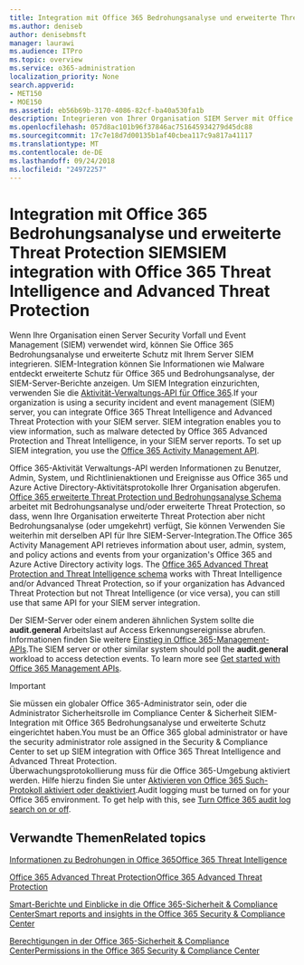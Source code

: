 ```yaml
---
title: Integration mit Office 365 Bedrohungsanalyse und erweiterte Threat Protection SIEM
ms.author: deniseb
author: denisebmsft
manager: laurawi
ms.audience: ITPro
ms.topic: overview
ms.service: o365-administration
localization_priority: None
search.appverid:
- MET150
- MOE150
ms.assetid: eb56b69b-3170-4086-82cf-ba40a530fa1b
description: Integrieren von Ihrer Organisation SIEM Server mit Office 365 Bedrohungsanalyse und erweiterte Schutz mit Office 365-Aktivität Verwaltungs-API.
ms.openlocfilehash: 057d8ac101b96f37846ac751645934279d45dc88
ms.sourcegitcommit: 17c7e18d7d00135b1af40cbea117c9a817a41117
ms.translationtype: MT
ms.contentlocale: de-DE
ms.lasthandoff: 09/24/2018
ms.locfileid: "24972257"
---
```

# <a name="siem-integration-with-office-365-threat-intelligence-and-advanced-threat-protection"></a><span data-ttu-id="2fdd0-103">Integration mit Office 365 Bedrohungsanalyse und erweiterte Threat Protection SIEM</span><span class="sxs-lookup"><span data-stu-id="2fdd0-103">SIEM integration with Office 365 Threat Intelligence and Advanced Threat Protection</span></span>

<span data-ttu-id="2fdd0-p101">Wenn Ihre Organisation einen Server Security Vorfall und Event Management (SIEM) verwendet wird, können Sie Office 365 Bedrohungsanalyse und erweiterte Schutz mit Ihrem Server SIEM integrieren. SIEM-Integration können Sie Informationen wie Malware entdeckt erweiterte Schutz für Office 365 und Bedrohungsanalyse, der SIEM-Server-Berichte anzeigen. Um SIEM Integration einzurichten, verwenden Sie die [Aktivität-Verwaltungs-API für Office 365](https://docs.microsoft.com/office/office-365-management-api/office-365-management-activity-api-reference).</span><span class="sxs-lookup"><span data-stu-id="2fdd0-p101">If your organization is using a security incident and event management (SIEM) server, you can integrate Office 365 Threat Intelligence and Advanced Threat Protection with your SIEM server. SIEM integration enables you to view information, such as malware detected by Office 365 Advanced Protection and Threat Intelligence, in your SIEM server reports. To set up SIEM integration, you use the [Office 365 Activity Management API](https://docs.microsoft.com/office/office-365-management-api/office-365-management-activity-api-reference).</span></span> 

<span data-ttu-id="2fdd0-p102">Office 365-Aktivität Verwaltungs-API werden Informationen zu Benutzer, Admin, System, und Richtlinienaktionen und Ereignisse aus Office 365 und Azure Active Directory-Aktivitätsprotokolle Ihrer Organisation abgerufen. [Office 365 erweiterte Threat Protection und Bedrohungsanalyse Schema](https://docs.microsoft.com/office/office-365-management-api/office-365-management-activity-api-schema#office-365-advanced-threat-protection-and-threat-intelligence-schema) arbeitet mit Bedrohungsanalyse und/oder erweiterte Threat Protection, so dass, wenn Ihre Organisation erweiterte Threat Protection aber nicht Bedrohungsanalyse (oder umgekehrt) verfügt, Sie können Verwenden Sie weiterhin mit derselben API für Ihre SIEM-Server-Integration.</span><span class="sxs-lookup"><span data-stu-id="2fdd0-p102">The Office 365 Activity Management API retrieves information about user, admin, system, and policy actions and events from your organization's Office 365 and Azure Active Directory activity logs. The [Office 365 Advanced Threat Protection and Threat Intelligence schema](https://docs.microsoft.com/office/office-365-management-api/office-365-management-activity-api-schema#office-365-advanced-threat-protection-and-threat-intelligence-schema) works with Threat Intelligence and/or Advanced Threat Protection, so if your organization has Advanced Threat Protection but not Threat Intelligence (or vice versa), you can still use that same API for your SIEM server integration.</span></span> 

<span data-ttu-id="2fdd0-p103">Der SIEM-Server oder einem anderen ähnlichen System sollte die **audit.general** Arbeitslast auf Access Erkennungsereignisse abrufen. Informationen finden Sie weitere [Einstieg in Office 365-Management-APIs](https://docs.microsoft.com/office/office-365-management-api/get-started-with-office-365-management-apis).</span><span class="sxs-lookup"><span data-stu-id="2fdd0-p103">The SIEM server or other similar system should poll the **audit.general** workload to access detection events. To learn more see [Get started with Office 365 Management APIs](https://docs.microsoft.com/office/office-365-management-api/get-started-with-office-365-management-apis).</span></span> 

> [!IMPORTANT]
> <span data-ttu-id="2fdd0-111">Sie müssen ein globaler Office 365-Administrator sein, oder die Administrator Sicherheitsrolle im Compliance Center & Sicherheit SIEM-Integration mit Office 365 Bedrohungsanalyse und erweiterte Schutz eingerichtet haben.</span><span class="sxs-lookup"><span data-stu-id="2fdd0-111">You must be an Office 365 global administrator or have the security administrator role assigned in the Security & Compliance Center to set up SIEM integration with Office 365 Threat Intelligence and Advanced Threat Protection.</span></span><br/><span data-ttu-id="2fdd0-p104">Überwachungsprotokollierung muss für die Office 365-Umgebung aktiviert werden. Hilfe hierzu finden Sie unter [Aktivieren von Office 365 Such-Protokoll aktiviert oder deaktiviert](turn-audit-log-search-on-or-off.md).</span><span class="sxs-lookup"><span data-stu-id="2fdd0-p104">Audit logging must be turned on for your Office 365 environment. To get help with this, see [Turn Office 365 audit log search on or off](turn-audit-log-search-on-or-off.md).</span></span>

## <a name="related-topics"></a><span data-ttu-id="2fdd0-114">Verwandte Themen</span><span class="sxs-lookup"><span data-stu-id="2fdd0-114">Related topics</span></span>

[<span data-ttu-id="2fdd0-115">Informationen zu Bedrohungen in Office 365</span><span class="sxs-lookup"><span data-stu-id="2fdd0-115">Office 365 Threat Intelligence</span></span>](office-365-ti.md)

[<span data-ttu-id="2fdd0-116">Office 365 Advanced Threat Protection</span><span class="sxs-lookup"><span data-stu-id="2fdd0-116">Office 365 Advanced Threat Protection</span></span>](office-365-atp.md)

[<span data-ttu-id="2fdd0-117">Smart-Berichte und Einblicke in die Office 365-Sicherheit &amp; Compliance Center</span><span class="sxs-lookup"><span data-stu-id="2fdd0-117">Smart reports and insights in the Office 365 Security &amp; Compliance Center</span></span>](reports-and-insights-in-security-and-compliance.md)
  
[<span data-ttu-id="2fdd0-118">Berechtigungen in der Office 365-Sicherheit &amp; Compliance Center</span><span class="sxs-lookup"><span data-stu-id="2fdd0-118">Permissions in the Office 365 Security &amp; Compliance Center</span></span>](permissions-in-the-security-and-compliance-center.md)
  

